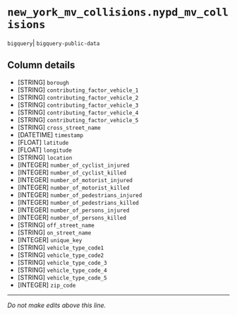 # `new_york_mv_collisions.nypd_mv_collisions`
`bigquery`| `bigquery-public-data`

## Column details
* [STRING]    `borough`
* [STRING]    `contributing_factor_vehicle_1`
* [STRING]    `contributing_factor_vehicle_2`
* [STRING]    `contributing_factor_vehicle_3`
* [STRING]    `contributing_factor_vehicle_4`
* [STRING]    `contributing_factor_vehicle_5`
* [STRING]    `cross_street_name`
* [DATETIME]  `timestamp`
* [FLOAT]     `latitude`
* [FLOAT]     `longitude`
* [STRING]    `location`
* [INTEGER]   `number_of_cyclist_injured`
* [INTEGER]   `number_of_cyclist_killed`
* [INTEGER]   `number_of_motorist_injured`
* [INTEGER]   `number_of_motorist_killed`
* [INTEGER]   `number_of_pedestrians_injured`
* [INTEGER]   `number_of_pedestrians_killed`
* [INTEGER]   `number_of_persons_injured`
* [INTEGER]   `number_of_persons_killed`
* [STRING]    `off_street_name`
* [STRING]    `on_street_name`
* [INTEGER]   `unique_key`
* [STRING]    `vehicle_type_code1`
* [STRING]    `vehicle_type_code2`
* [STRING]    `vehicle_type_code_3`
* [STRING]    `vehicle_type_code_4`
* [STRING]    `vehicle_type_code_5`
* [INTEGER]   `zip_code`

-------------------------------------------------------------------------------
*Do not make edits above this line.*
